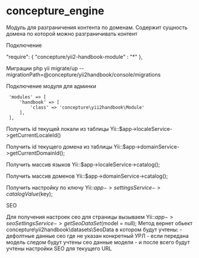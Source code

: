 # concepture_engine

Модуль для разграничения контента по доменам.
Содержит сущность домена по которой можно разграничивать контент

    
Подключение

"require": {
    "concepture/yii2-handbook-module" : "*"
},
    

Миграции
 php yii migrate/up --migrationPath=@concepture/yii2handbook/console/migrations
 
Подключение модуля для админки

     'modules' => [
         'handbook' => [
             'class' => 'concepture\yii2handbook\Module'
         ],
     ],




Получить id текущей локали из таблицы  Yii::$app->localeService->getCurrentLocaleId()

Получить id текущего домена из таблицы Yii::$app->domainService->getCurrentDomainId();

Получить массив языков Yii::$app->localeService->catalog();

Получить массив доменов Yii::$app->domainService->catalog();

Получить настройку по ключу Yii::$app->settingsService->catalogValue($key);


SEO

Для получения настроек сео для страницы вызываем 
   Yii::$app->seoSettingsService->getSeoDataSet($model = null);
   Метод вернет обьект  concepture\yii2handbook\datasets\SeoData
   в котором будут учтены:
        - дефолтные данные сео где не указан конкретный УРЛ
        - если передана модель следом будут учтены сео данные модели
        - и после всего будут учтены настройки SEO для текущего URL